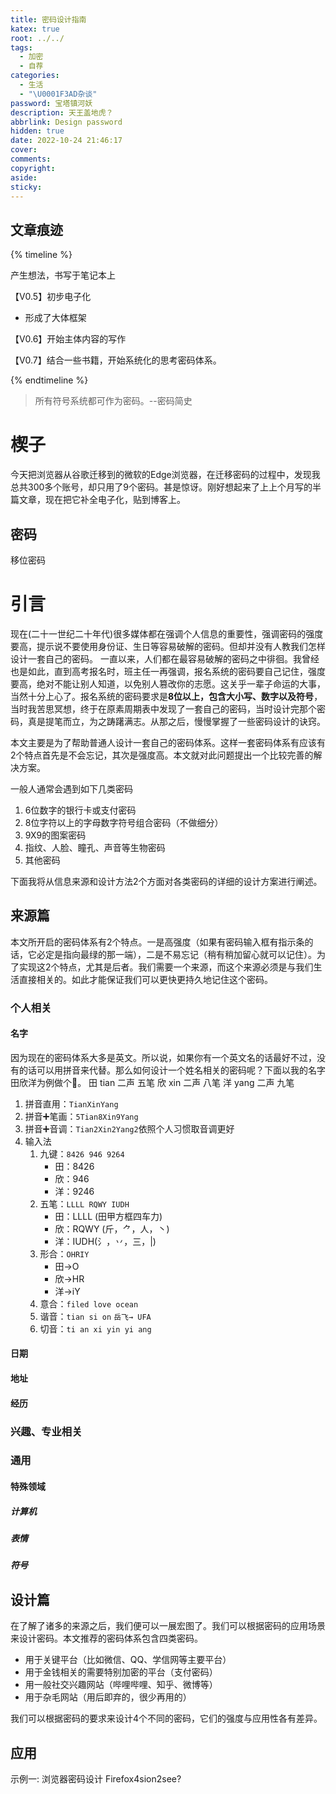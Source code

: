 ```yaml
---
title: 密码设计指南
katex: true
root: ../../
tags:
  - 加密
  - 自荐
categories:
  - 生活
  - "\U0001F3AD杂谈"
password: 宝塔镇河妖
description: 天王盖地虎？
abbrlink: Design password
hidden: true
date: 2022-10-24 21:46:17
cover:
comments:
copyright:
aside:
sticky:
---
```


## 文章痕迹
{% timeline %}
<!-- timeline 8-23-->
产生想法，书写于笔记本上
<!-- endtimeline -->
<!-- timeline 10-24 21:46:17-->
【V0.5】初步电子化
* 形成了大体框架
<!-- endtimeline -->

<!-- timeline 12-20 21:10-->
【V0.6】开始主体内容的写作
<!-- endtimeline -->

<!-- timeline 12-20 21:10-->
【V0.7】结合一些书籍，开始系统化的思考密码体系。
<!-- endtimeline -->
{% endtimeline %}

> 所有符号系统都可作为密码。--密码简史
# 楔子
今天把浏览器从谷歌迁移到的微软的Edge浏览器，在迁移密码的过程中，发现我总共300多个账号，却只用了9个密码。甚是惊讶。刚好想起来了上上个月写的半篇文章，现在把它补全电子化，贴到博客上。
## 密码
移位密码
# 引言
现在(二十一世纪二十年代)很多媒体都在强调个人信息的重要性，强调密码的强度要高，提示说不要使用身份证、生日等容易破解的密码。但却并没有人教我们怎样设计一套自己的密码。
一直以来，人们都在最容易破解的密码之中徘徊。我曾经也是如此，直到高考报名时，班主任一再强调，报名系统的密码要自己记住，强度要高，绝对不能让别人知道，以免别人篡改你的志愿。这关乎一辈子命运的大事，当然十分上心了。报名系统的密码要求是**8位以上，包含大小写、数字以及符号**，当时我苦思冥想，终于在原素周期表中发现了一套自己的密码，当时设计完那个密码，真是提笔而立，为之踌躇满志。从那之后，慢慢掌握了一些密码设计的诀窍。

本文主要是为了帮助普通人设计一套自己的密码体系。这样一套密码体系有应该有2个特点首先是不会忘记，其次是强度高。本文就对此问题提出一个比较完善的解决方案。

一般人通常会遇到如下几类密码
1. 6位数字的银行卡或支付密码
2. 8位字符以上的字母数字符号组合密码（不做细分）
4. 9X9的图案密码
4. 指纹、人脸、瞳孔、声音等生物密码
5. 其他密码

下面我将从信息来源和设计方法2个方面对各类密码的详细的设计方案进行阐述。

## 来源篇
本文所开启的密码体系有2个特点。一是高强度（如果有密码输入框有指示条的话，它必定是指向最绿的那一端），二是不易忘记（稍有稍加留心就可以记住）。为了实现这2个特点，尤其是后者。我们需要一个来源，而这个来源必须是与我们生活直接相关的。如此才能保证我们可以更快更持久地记住这个密码。

### 个人相关
#### 名字
因为现在的密码体系大多是英文。所以说，如果你有一个英文名的话最好不过，没有的话可以用拼音来代替。那么如何设计一个姓名相关的密码呢？下面以我的名字田欣洋为例做个🌰。
田 tian 二声 五笔
欣 xin  二声 八笔
洋 yang 二声 九笔

1. 拼音直用：`TianXinYang`
2. 拼音➕笔画：`5Tian8Xin9Yang`
3. 拼音➕音调：`Tian2Xin2Yang2`依照个人习惯取音调更好
4. 输入法
	1. 九键：`8426 946 9264`
		- 田：8426
		- 欣：946
		- 洋：9246
	1. 五笔：`LLLL RQWY IUDH`
		- 田：LLLL (田甲方框四车力)
		- 欣：RQWY (斤，⺈，人，丶)
		- 洋：IUDH(氵，丷，三，|)
	1. 形合：`OHRIY`
		- 田→O
		- 欣→HR
		- 洋→iY
	1. 意合：`filed love ocean`
	2. 谐音：`tian si on` `岳飞→ UFA`
	3. 切音：`ti an xi yin yi ang`

#### 日期

#### 地址

#### 经历

### 兴趣、专业相关
### 通用

#### 特殊领域

##### 计算机
##### 表情 
##### 符号


## 设计篇
在了解了诸多的来源之后，我们便可以一展宏图了。我们可以根据密码的应用场景来设计密码。本文推荐的密码体系包含四类密码。

* 用于关键平台（比如微信、QQ、学信网等主要平台）
* 用于金钱相关的需要特别加密的平台（支付密码）
* 用一般社交兴趣网站（哔哩哔哩、知乎、微博等）
* 用于杂毛网站（用后即弃的，很少再用的）

我们可以根据密码的要求来设计4个不同的密码，它们的强度与应用性各有差异。

## 应用
示例一: 浏览器密码设计
Firefox4sion2see?






